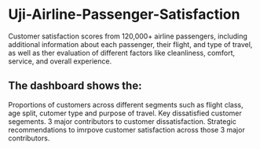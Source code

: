 # Uji-Airline-Passenger-Satisfaction

Customer satisfaction scores from 120,000+ airline passengers, including additional information about each passenger, their flight, and type of travel, as well as ther evaluation of different factors like cleanliness, comfort, service, and overall experience.

## The dashboard shows the:

Proportions of customers across different segments such as flight class, age split, cutomer type and purpose of travel.
Key dissatisfied customer segements.
3 major contributors to customer dissatisfaction.
Strategic recommendations to imrpove customer satisfaction across those 3 major contributors.
